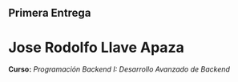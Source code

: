 ## Primera Entrega

# Jose Rodolfo Llave Apaza

**Curso:** _Programación Backend I: Desarrollo Avanzado de Backend_
